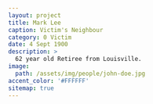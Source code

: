 ```yaml
---
layout: project
title: Mark Lee
caption: Victim's Neighbour
category: 0 Victim
date: 4 Sept 1900
description: >
  62 year old Retiree from Louisville.
image: 
  path: /assets/img/people/john-doe.jpg
accent_color: '#FFFFFF'
sitemap: true
---
```

